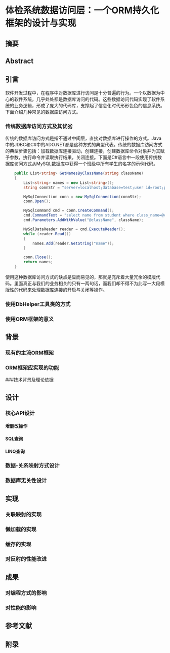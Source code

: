 # 体检系统数据访问层：一个ORM持久化框架的设计与实现

## 摘要

## Abstract

## 引言

软件开发过程中，在程序中对数据库进行访问是十分普遍的行为。一个以数据为中心的软件系统，几乎处处都是数据库访问的代码。这些数据访问代码实现了软件系统的业务逻辑，形成了庞大的代码库，支撑起了信息化时代形形色色的信息系统。下面介绍几种常见的数据库访问方式。

### 传统数据库访问方式及其优劣

传统的数据库访问方式是指不通过中间层，直接对数据库进行操作的方式。Java中的JDBC和C#中的ADO.NET都是这种方式的典型代表。传统的数据库访问方式的典型步骤包括：加载数据库连接驱动，创建连接，创建数据库命令对象并为其赋予参数，执行命令并读取执行结果，关闭连接。下面是C#语言中一段使用传统数据库访问方式从MySQL数据库中获得一个班级中所有学生的名字的示例代码。

````C#
	public List<string> GetNamesByClassName(string className)
    {
        List<string> names = new List<string>();
        string connStr = "server=localhost;database=test;user id=root;password=root";

        MySqlConnection conn = new MySqlConnection(connStr);
        conn.Open();

        MySqlCommand cmd = conn.CreateCommand();
        cmd.CommandText = "select name from student where class_name=@className";
        cmd.Parameters.AddWithValue("@className", className);

        MySqlDataReader reader = cmd.ExecuteReader();
        while (reader.Read())
        {
            names.Add(reader.GetString("name"));
        }

        conn.Close();
        return names;
    }
````

使用这种数据库访问方式的缺点是显而易见的，那就是充斥着大量冗余的模版代码。里面真正与我们的业务相关的只有一两句话，而我们却不得不为此写一大段模版性的代码来处理数据库连接的开启与关闭等操作。

### 使用DbHelper工具类的方式

### 使用ORM框架的意义

## 背景

### 现有的主流ORM框架

### ORM框架应实现的功能

###技术背景及理论依据

## 设计

### 核心API设计

#### 增删改操作

#### SQL查询

#### LINQ查询

### 数据-关系映射方式设计

### 数据库无关性设计

## 实现

### 关联映射的实现

### 懒加载的实现

### 缓存的实现

### 对反射的性能改进

## 成果

### 对编程方式的影响

### 对性能的影响

## 参考文献

## 附录